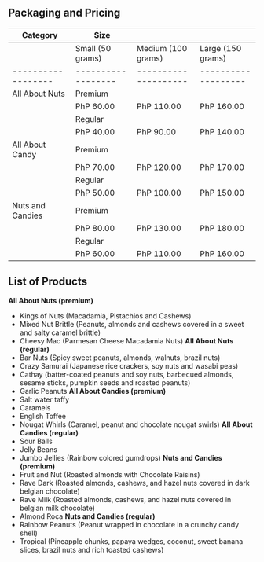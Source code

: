
## Packaging and Pricing

| Category         | Size             |                    |                   |
|------------------|------------------|--------------------|-------------------|
|                  | Small (50 grams) | Medium (100 grams) | Large (150 grams) |
|------------------|------------------|--------------------|-------------------|
| All About Nuts   | Premium          |                    |                   |
|                  | PhP 60.00        | PhP 110.00         | PhP 160.00        |
|                  | Regular          |                    |                   |
|                  | PhP 40.00        | PhP 90.00          | PhP 140.00        |
| All About Candy  | Premium          |                    |                   |
|                  | PhP 70.00        | PhP 120.00         | PhP 170.00        |
|                  | Regular          |                    |                   |
|                  | PhP 50.00        | PhP 100.00         | PhP 150.00        |
| Nuts and Candies | Premium          |                    |                   |
|                  | PhP 80.00        | PhP 130.00         | PhP 180.00        |
|                  | Regular          |                    |                   |
|                  | PhP 60.00        | PhP 110.00         | PhP 160.00        |

## List of Products

**All About Nuts (premium)**
- Kings of Nuts (Macadamia, Pistachios and Cashews)
- Mixed Nut Brittle (Peanuts, almonds and cashews covered in a sweet and salty caramel brittle)
- Cheesy Mac (Parmesan Cheese Macadamia Nuts)
**All About Nuts (regular)** 
- Bar Nuts (Spicy sweet peanuts, almonds, walnuts, brazil nuts)
- Crazy Samurai (Japanese rice crackers, soy nuts and wasabi peas)
- Cathay (batter-coated peanuts and soy nuts, barbecued almonds, sesame sticks, pumpkin seeds and roasted peanuts)
- Garlic Peanuts
**All About Candies (premium)**
- Salt water taffy
- Caramels
- English Toffee
- Nougat Whirls (Caramel, peanut and chocolate nougat swirls)
**All About Candies (regular)**
- Sour Balls
- Jelly Beans 
- Jumbo Jellies (Rainbow colored gumdrops)
**Nuts and Candies (premium)**
- Fruit and Nut (Roasted almonds with Chocolate Raisins)
- Rave Dark (Roasted almonds, cashews, and hazel nuts covered in dark belgian chocolate)
- Rave Milk (Roasted almonds, cashews, and hazel nuts covered in belgian  milk chocolate)
- Almond Roca
**Nuts and Candies (regular)**
- Rainbow Peanuts (Peanut wrapped in chocolate in a crunchy candy shell)
- Tropical (Pineapple chunks, papaya wedges, coconut, sweet banana slices, brazil nuts and rich toasted cashews)
